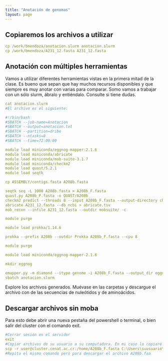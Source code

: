 ```yaml
---
title: "Anotación de genomas"
layout: page
---
```

## Copiaremos los archivos a utilizar
```yml
cp /work/bmendoza/anotacion.slurm anotacion.slurm
cp /work/bmendoza/A231_12.fasta A231_12.fasta
```

## Anotación con múltiples herramientas 
Vamos a utilizar diferentes herramientas vistas en la primera mitad de la clase. Es bueno que sepan que hay muchos recursos disponibles y que siempre es muy anotar con varias para comparar. Somo vamos a trabajar con un sólo slurm, ábralo y entiéndalo. Consulte si tiene dudas. 
```yml
cat anotacion.slurm
#El archivo es el siguiente:

#!/bin/bash
#SBATCH --job-name=Anotacion
#SBATCH --output=anotacion.txt
#SBATCH --partition=dribe
#SBATCH --ntasks=8
#SBATCH --time=72:00:00

module load miniconda/eggnog-mapper-2.1.6
module load miniconda/abricate
module load miniconda/mob-suite-3.1.7
module load miniconda/checkm2
module load quast/5.2.1
module load seqtk

cp ASSEMBLY/contigs.fasta A208b.fasta

seqtk seq -L 1000 A208b.fasta > A208b_F.fasta
quast.py A208b_F.fasta -o QUAST/A208b
checkm2 predict --threads 8 --input A208b_F.fasta --output-directory checkm2
abricate A231_12.fasta --db ncbi > abricate.tsv
mob_recon --infile A231_12.fasta --outdir mobsuite/ -c

module purge

module load prokka/1.14.6

prokka --prefix A208b --outdir Prokka A208b_F.fasta --cpu 8

module purge

module load miniconda/eggnog-mapper-2.1.6

mkdir eggnog

emapper.py -m diamond --itype genome -i A208b_F.fasta --output_dir eggnog/ --cpu 8 -o A208b
sbatch anotacion.slurm
```
Explore los archivos generados. Muévase en las carpetas y descargue el archivo con de las secuencias de nuleótidos y de aminoácidos.
## Descargar archivos sin moba
Para esto debe abrir una nueva pestaña del powershell o terminal, o bien salir del cluster con el comando exit.
```yml
#Cerrar sesión en el servidor
exit
#Copiar archivos de su usuario a su computadora. En mi caso lo copiaré a la carpeta Documents
scp -r user@cluster.cenat.ac.cr:/home/A208b_F.fasta C:\Users\suusuario\Documents
#Repita el mismo comando pero para descargar el archivo A208b.faa
```
